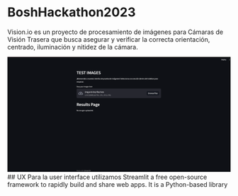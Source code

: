 # BoshHackathon2023

Vision.io es un proyecto de procesamiento de imágenes para Cámaras de Visión Trasera que busca asegurar y verificar la correcta orientación, centrado, iluminación y nitidez de la cámara.


<img title="Preview" alt="Preview image of the interface" src="previewUXInterface.png">
## UX
Para la user interface utilizamos Streamlit a free open-source framework to rapidly build and share web apps. It is a Python-based library
